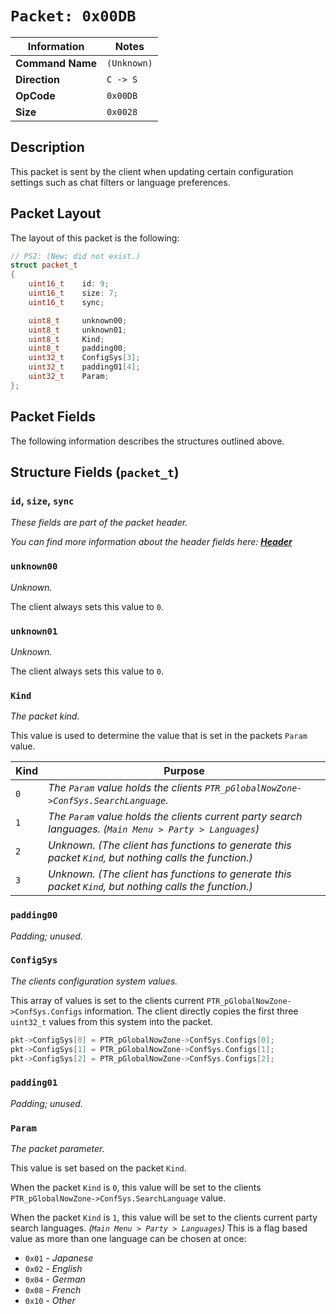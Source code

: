 # `Packet: 0x00DB`

| Information               | Notes |
|---                        |---    |
| **Command Name**          | `(Unknown)` |
| **Direction**             | `C -> S` |
| **OpCode**                | `0x00DB` |
| **Size**                  | `0x0028` |

## Description

This packet is sent by the client when updating certain configuration settings such as chat filters or language preferences.

## Packet Layout

The layout of this packet is the following:

```cpp
// PS2: (New; did not exist.)
struct packet_t
{
    uint16_t    id: 9;
    uint16_t    size: 7;
    uint16_t    sync;

    uint8_t     unknown00;
    uint8_t     unknown01;
    uint8_t     Kind;
    uint8_t     padding00;
    uint32_t    ConfigSys[3];
    uint32_t    padding01[4];
    uint32_t    Param;
};
```

## Packet Fields

The following information describes the structures outlined above.

## Structure Fields (`packet_t`)

### `id`, `size`, `sync`

_These fields are part of the packet header._

_You can find more information about the header fields here: [**Header**](/world/HEADER.md)_

### `unknown00`

_Unknown._

The client always sets this value to `0`.

### `unknown01`

_Unknown._

The client always sets this value to `0`.

### `Kind`

_The packet kind._

This value is used to determine the value that is set in the packets `Param` value.

| Kind | Purpose |
| --- | --- |
| `0` | _The `Param` value holds the clients `PTR_pGlobalNowZone->ConfSys.SearchLanguage`._ |
| `1` | _The `Param` value holds the clients current party search languages. (`Main Menu > Party > Languages`)_ |
| `2` | _Unknown. (The client has functions to generate this packet `Kind`, but nothing calls the function.)_ |
| `3` | _Unknown. (The client has functions to generate this packet `Kind`, but nothing calls the function.)_ |

### `padding00`

_Padding; unused._

### `ConfigSys`

_The clients configuration system values._

This array of values is set to the clients current `PTR_pGlobalNowZone->ConfSys.Configs` information. The client directly copies the first three `uint32_t` values from this system into the packet.

```cpp
pkt->ConfigSys[0] = PTR_pGlobalNowZone->ConfSys.Configs[0];
pkt->ConfigSys[1] = PTR_pGlobalNowZone->ConfSys.Configs[1];
pkt->ConfigSys[2] = PTR_pGlobalNowZone->ConfSys.Configs[2];
```

### `padding01`

_Padding; unused._

### `Param`

_The packet parameter._

This value is set based on the packet `Kind`.

When the packet `Kind` is `0`, this value will be set to the clients `PTR_pGlobalNowZone->ConfSys.SearchLanguage` value.

When the packet `Kind` is `1`, this value will be set to the clients current party search languages. _(`Main Menu > Party > Languages`)_ This is a flag based value as more than one language can be chosen at once:

  - `0x01` - _Japanese_
  - `0x02` - _English_
  - `0x04` - _German_
  - `0x08` - _French_
  - `0x10` - _Other_
